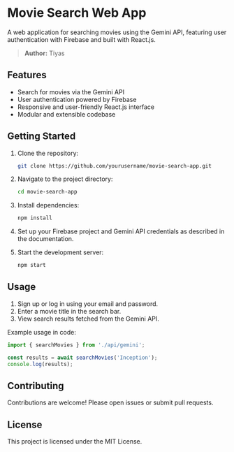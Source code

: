 # Movie Search Web App

A web application for searching movies using the Gemini API, featuring user authentication with Firebase and built with React.js.

> **Author:** Tiyas

## Features

- Search for movies via the Gemini API
- User authentication powered by Firebase
- Responsive and user-friendly React.js interface
- Modular and extensible codebase

## Getting Started

1. Clone the repository:
    ```bash
    git clone https://github.com/yourusername/movie-search-app.git
    ```
2. Navigate to the project directory:
    ```bash
    cd movie-search-app
    ```
3. Install dependencies:
    ```bash
    npm install
    ```
4. Set up your Firebase project and Gemini API credentials as described in the documentation.

5. Start the development server:
    ```bash
    npm start
    ```

## Usage

1. Sign up or log in using your email and password.
2. Enter a movie title in the search bar.
3. View search results fetched from the Gemini API.

Example usage in code:
```javascript
import { searchMovies } from './api/gemini';

const results = await searchMovies('Inception');
console.log(results);
```

## Contributing

Contributions are welcome! Please open issues or submit pull requests.

## License

This project is licensed under the MIT License.